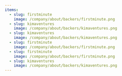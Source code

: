 ```yaml
---
items:
  - slug: firstminute
    image: /company/about/backers/firstminute.png
  - slug: kimaventures
    image: /company/about/backers/kimaventures.png
  - slug: kimaventures
    image: /company/about/backers/kimaventures.png
  - slug: firstminute
    image: /company/about/backers/firstminute.png
  - slug: firstminute
    image: /company/about/backers/firstminute.png
  - slug: kimaventures
    image: /company/about/backers/kimaventures.png
---
```

